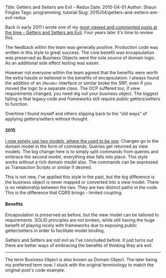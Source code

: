 Title: Getters and Setters are Evil - Redux
Date: 2015-04-01
Author: Shaun Finglas
Tags: programming, tutorial
Slug: 2015/04/getters-and-setters-are-evil-redux

Back in early 2011 I wrote one of my [most viewed and commented posts at
the time - Getters and Setters are
Evil](http://blog.shaunfinglas.co.uk/2011/04/getters-and-setters-are-evil.html).
Four years later it's time to review this.

The feedback within the team was generally positive. Production code was
written in this style to great success. The core benefit was
encapsulation was preserved as Business Objects were the sole source of
domain logic. As an additional side effect testing was easier.

However not everyone within the team agreed that the benefits were worth
the extra hassle or believed in the benefits of encapsulation. I always
found the addition of an `IRender` interface or similar broke the SRP,
even if you moved the logic to a separate class. The OCP suffered too,
if view requirements changed, you need dig out your business object. The
biggest failing is that legacy code and frameworks still require public
getters/setters to function.

Overtime I found myself and others slipping back to the "old ways" of
applying getters/setters without thought.

#### 2015

[I now simply use two models, where the used to be
one](http://blog.shaunfinglas.co.uk/2015/04/cqrs-simplest-introduction.html).
Changes go to the domain model in the form of commands. Queries get
returned as view models. The big change here is to simply split commands
from queries and embrace the second model, everything else falls into
place. This style works without a rich domain model also. The commands
can be expressed as Transaction Scripts or similar if desired.

<script src="https://gist.github.com/Finglas/a9bdd46c394ac06032fe.js"></script>
This is not new, I've applied this style in the past, but the big
difference is the business object is never mapped or converted into a
view model. There is no relationship between the two. They are two
distinct paths in the code. This is the difference that CQRS brings -
limited coupling.

#### Benefits

Encapsulation is preserved as before, but the view model can be tailored
to requirements. SOLID principles are not broken, while still having the
huge benefit of playing nicely with frameworks due to exposing public
getter/setters in order to facilitate model binding.

Getters and Setters are not evil as I've concluded before. It just turns
out there are better ways of embracing the benefits of thinking they are
evil.

------------------------------------------------------------------------

The term Business Object is also known as Domain Object. The later being
my preferred term now. I stuck with the original terminology to match
the original post's code example.